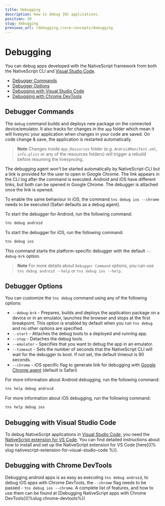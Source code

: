 ```yaml
---
title: Debugging
description: How to debug {N} applications.
position: 20
slug: debugging
previous_url: /debugging,/core-concepts/debugging
---
```


# Debugging

You can debug apps developed with the NativeScript framework from both the NativeScript CLI and [Visual Studio Code](https://code.visualstudio.com/).

* [Debugger Commands](#debugger-commands)
* [Debugger Options](#debugger-options)
* [Debugging with Visual Studio Code](#debugging-with-visual-studio-code)
* [Debugging with Chrome DevTools](#debugging-with-chrome-devtools)

## Debugger Commands

The `debug` command builds and deploys new package on the connected device/emulator.
It also tracks for changes in the `app` folder which mean it will livesync your application
when changes in your code are saved. On code change & save, the application is restarted automatically.

> **Note** Changes inside `App_Resources` folder (e.g. `AndroidManifest.xml`, `info.plist` or any of the resources folders) will trigger a rebuild before resuming the livesyncing.

The debugging agent won't be started automatically by NativeScript-CLI but a link is provided for the user to open in Google Chrome. The link appears in the CLI log after the command is executed. Android and iOS have different links, but both can be opened in Google Chrome. The debugger is attached once the link is opened.

To enable the same behaviour in iOS, the command `tns debug ios --chrome` needs to be executed (Safari defaults as a debug agent).

To start the debugger for Android, run the following command:

```Bash
tns debug android
```

To start the debugger for iOS, run the following command:

```Bash
tns debug ios
```

This command starts the platform-specific debugger with the default `--debug-brk` option.

> **Note** For more details about `Debugger Command` options, you can use `tns debug android --help` or `tns debug ios --help`.

## Debugger Options

You can customize the `tns debug` command using any of the following options:
* `--debug-brk` - Prepares, builds and deploys the application package on a device or in an emulator, launches the browser and stops at the first breakpoint. This option is enabled by default when you run `tns debug` and no other options are specified.
* `--start` - Attaches the debug tools to a deployed and running app.
* `--stop` - Detaches the debug tools.
* `--emulator` - Specifies that you want to debug the app in an emulator.
* `--timeout` - Sets the number of seconds that the NativeScript CLI will wait for the debugger to boot. If not set, the default timeout is 90 seconds.
* `--chrome` - iOS specific flag to generate link for debugging with [Google Chrome agent](#debugging-with-chrome-devtools) (default is Safari)

For more information about Android debugging, run the following command:

```Bash
tns help debug android
```

For more information about iOS debugging, run the following command:

```Bash
tns help debug ios
```

## Debugging with Visual Studio Code

To debug NativeScript applications in [Visual Studio Code](https://code.visualstudio.com/), you need the [NativeScript extension for VS Code](https://marketplace.visualstudio.com/items?itemName=Telerik.nativescript). You can find detailed instructions about how to install and set up the NativeScript extension for VS Code [here]({% slug nativescript-extension-for-visual-studio-code %}).

## Debugging with Chrome DevTools

Debugging android apps is as easy as executing `tns debug android`, to debug iOS apps with Chrome DevTools, the `--chrome` flag needs to be passed - `tns debug ios --chrome`. A complete list of features, and how to use them can be found at [Debugging NativeScript apps with Chrome DevTools]({%slug chrome-devtools%})
